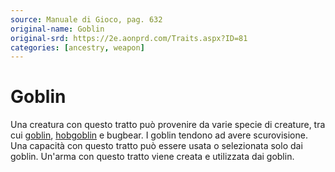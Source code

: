 ```yaml
---
source: Manuale di Gioco, pag. 632
original-name: Goblin
original-srd: https://2e.aonprd.com/Traits.aspx?ID=81
categories: [ancestry, weapon]
---
```


# Goblin

Una creatura con questo tratto può provenire da varie specie di creature, tra
cui [goblin](/stirpi/goblin), [hobgoblin](/stirpi/hobgoblin) e bugbear. I goblin
tendono ad avere scurovisione. Una capacità con questo tratto può essere usata o
selezionata solo dai goblin. Un'arma con questo tratto viene creata e utilizzata
dai goblin.

